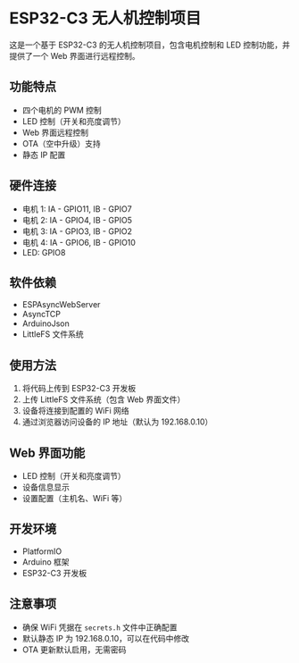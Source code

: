 # ESP32-C3 无人机控制项目

这是一个基于 ESP32-C3 的无人机控制项目，包含电机控制和 LED 控制功能，并提供了一个 Web 界面进行远程控制。

## 功能特点

- 四个电机的 PWM 控制
- LED 控制（开关和亮度调节）
- Web 界面远程控制
- OTA（空中升级）支持
- 静态 IP 配置

## 硬件连接

- 电机 1: IA - GPIO11, IB - GPIO7
- 电机 2: IA - GPIO4, IB - GPIO5
- 电机 3: IA - GPIO3, IB - GPIO2
- 电机 4: IA - GPIO6, IB - GPIO10
- LED: GPIO8

## 软件依赖

- ESPAsyncWebServer
- AsyncTCP
- ArduinoJson
- LittleFS 文件系统

## 使用方法

1. 将代码上传到 ESP32-C3 开发板
2. 上传 LittleFS 文件系统（包含 Web 界面文件）
3. 设备将连接到配置的 WiFi 网络
4. 通过浏览器访问设备的 IP 地址（默认为 192.168.0.10）

## Web 界面功能

- LED 控制（开关和亮度调节）
- 设备信息显示
- 设置配置（主机名、WiFi 等）

## 开发环境

- PlatformIO
- Arduino 框架
- ESP32-C3 开发板

## 注意事项

- 确保 WiFi 凭据在 `secrets.h` 文件中正确配置
- 默认静态 IP 为 192.168.0.10，可以在代码中修改
- OTA 更新默认启用，无需密码
